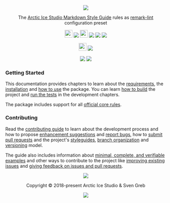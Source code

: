 <p align="center"><img src="https://rawgit.com/arcticicestudio/remark-preset-lint-arcticicestudio/develop/assets/remark-preset-lint-arcticicestudio-banner-typography.svg"/></p>

<p align="center">The <a href="https://arcticicestudio.github.io/styleguide-markdown">Arctic Ice Studio Markdown Style Guide</a> rules as <a href="https://github.com/remarkjs/remark-lint">remark-lint</a> configuration preset</p>

<p align="center"><img src="https://assets-cdn.github.com/favicon.ico" width=24 height=24/> <a href="https://github.com/arcticicestudio/remark-preset-lint-arcticicestudio/releases/latest"><img src="https://img.shields.io/github/release/arcticicestudio/remark-preset-lint-arcticicestudio.svg?style=flat-square"/></a> <img src="https://upload.wikimedia.org/wikipedia/commons/d/db/Npm-logo.svg?sanitize=true" width=24 height=24/> <a href="https://www.npmjs.com/package/remark-preset-lint-arcticicestudio"><img src="https://img.shields.io/npm/v/remark-preset-lint-arcticicestudio.svg?style=flat-square"/></a> <a href="https://www.npmjs.com/package/remark-preset-lint-arcticicestudio"><img src="https://img.shields.io/npm/dt/remark-preset-lint-arcticicestudio.svg?style=flat-square"/></a> <a href="https://www.npmjs.com/package/remark-preset-lint-arcticicestudio"><img src="https://img.shields.io/npm/dm/remark-preset-lint-arcticicestudio.svg?style=flat-square"/></a></p>

<p align="center"><img src="https://circleci.com/favicon.ico" width=24 height=24/> <a href="https://circleci.com/gh/arcticicestudio/remark-preset-lint-arcticicestudio"><img src="https://img.shields.io/circleci/project/github/arcticicestudio/remark-preset-lint-arcticicestudio/develop.svg?style=flat-square"/></a></p>

<p align="center"><a href="https://github.com/arcticicestudio/remark-preset-lint-arcticicestudio/blob/develop/CHANGELOG.md#010"><img src="https://img.shields.io/badge/Changelog-0.2.0-5E81AC.svg?style=flat-square"/></a> <a href="https://github.com/arcticicestudio/styleguide-markdown"><img src="https://img.shields.io/badge/Markdown_Style_Guide-0.2.0-88C0D0.svg?style=flat-square&colorA=2E3440&logo=data%3Aimage%2Fsvg%2Bxml%3Bbase64%2CPHN2ZyB4bWxucz0iaHR0cDovL3d3dy53My5vcmcvMjAwMC9zdmciIHdpZHRoPSIzOSIgaGVpZ2h0PSIzOSIgdmlld0JveD0iMCAwIDM5IDM5Ij48cGF0aCBmaWxsPSJub25lIiBzdHJva2U9IiNEOERFRTkiIHN0cm9rZS13aWR0aD0iMyIgc3Ryb2tlLW1pdGVybGltaXQ9IjEwIiBkPSJNMS41IDEuNWgzNnYzNmgtMzZ6Ii8%2BPHBhdGggZmlsbD0iI0Q4REVFOSIgZD0iTTIwLjY4MyAyNS42NTVsNS44NzItMTMuNDhoLjU2Nmw1Ljg3MyAxMy40OGgtMS45OTZsLTQuMTU5LTEwLjA1Ni00LjE2MSAxMC4wNTZoLTEuOTk1em0tMi42OTYgMGwtMTMuNDgtNS44NzJ2LS41NjZsMTMuNDgtNS44NzJ2MS45OTVMNy45MzEgMTkuNWwxMC4wNTYgNC4xNnoiLz48L3N2Zz4%3D"/></a></p>

### Getting Started

This documentation provides chapters to learn about the [requirements][getting-started-requirements], the [installation][getting-started-installation] and [how to use][getting-started-usage] the package. You can learn [how to build][dev-building] the project and [run the tests][dev-testing] in the development chapters.

The package includes support for all [official core rules][remark-lint-gh-doc-rules].

### Contributing

Read the [contributing guide][dev-contributing] to learn about the development process and how to propose [enhancement suggestions][dev-contributing-enhancements] and [report bugs][dev-contributing-bug-reports], how to [submit pull requests][dev-contributing-pr] and the project's [styleguides][dev-contributing-styleguides], [branch organization][dev-contributing-branch-org] and [versioning][dev-contributing-versioning] model.

The guide also includes information about [minimal, complete, and verifiable examples][dev-contributing-mcve] and other ways to contribute to the project like [improving existing issues][dev-contributing-other-improve-issues] and [giving feedback on issues and pull requests][dev-contributing-other-feedback].

<p align="center"><img src="https://cdn.rawgit.com/arcticicestudio/nord/develop/assets/banner-footer-mountains.svg" /></p>

<p align="center">Copyright &copy; 2018-present Arctic Ice Studio & Sven Greb</p>

<p align="center"><a href="https://github.com/arcticicestudio/remark-preset-lint-arcticicestudio/blob/develop/LICENSE.md"><img src="https://img.shields.io/badge/License-MIT-5E81AC.svg?style=flat-square"/></a></p>

[dev-building]: development/building.md
[dev-contributing]: development/contributing.md
[dev-contributing-branch-org]: development/contributing.md#branch-organization
[dev-contributing-bug-reports]: development/contributing.md#bug-reports
[dev-contributing-enhancements]: development/contributing.md#enhancement-suggestions
[dev-contributing-mcve]: development/contributing.md#mcve
[dev-contributing-other-feedback]: development/contributing.md#give-feedback-on-issues-and-pull-requests
[dev-contributing-other-improve-issues]: development/contributing.md#improve-issues
[dev-contributing-pr]: development/contributing.md#pull-requests
[dev-contributing-styleguides]: development/contributing.md#styleguides
[dev-contributing-versioning]: development/contributing.md#versioning
[dev-testing]: development/testing.md
[getting-started-installation]: getting-started/installation.md
[getting-started-requirements]: getting-started/requirements.md
[getting-started-usage]: getting-started/usage.md

[remark-lint-gh-doc-rules]: https://github.com/remarkjs/remark-lint/blob/master/doc/rules.md#list-of-rules
